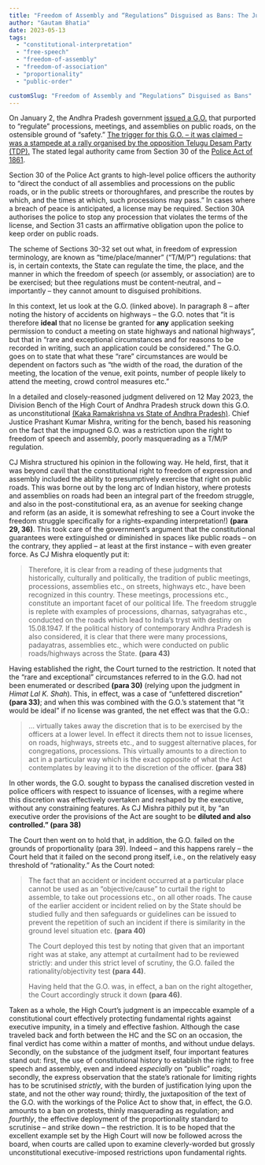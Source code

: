 ```yaml
---
title: "Freedom of Assembly and “Regulations” Disguised as Bans: The Judgment of the Andhra Pradesh High Court"
author: "Gautam Bhatia"
date: 2023-05-13
tags:
  - "constitutional-interpretation"
  - "free-speech"
  - "freedom-of-assembly"
  - "freedom-of-association"
  - "proportionality"
  - "public-order"

customSlug: "Freedom of Assembly and “Regulations” Disguised as Bans"
---
```


On January 2, the Andhra Pradesh government [issued a G.O.](https://images.hindustantimes.com/telugu/img/2023/01/03/original/GO.RT.No._01_Public_meeting_assembly_1672729796042.pdf) that purported to “regulate” processions, meetings, and assemblies on public roads, on the ostensible ground of “safety.” [The trigger for this G.O. – it was claimed – was a stampede at a rally organised by the opposition Telugu Desam Party (TDP).](https://www.indiatoday.in/india/story/andhra-pradesh-govt-prohibits-meetings-rallies-on-roads-stampedes-at-tdp-rally-2316620-2023-01-03) The stated legal authority came from Section 30 of the [Police Act of 1861](https://www.mha.gov.in/sites/default/files/police_act_1861.pdf).

Section 30 of the Police Act grants to high-level police officers the authority to “direct the conduct of all assemblies and processions on the public roads, or in the public streets or thoroughfares, and prescribe the routes by which, and the times at which, such processions may pass.” In cases where a breach of peace is anticipated, a license may be required. Section 30A authorises the police to stop any procession that violates the terms of the license, and Section 31 casts an affirmative obligation upon the police to keep order on public roads.

The scheme of Sections 30-32 set out what, in freedom of expression terminology, are known as “time/place/manner” (“T/M/P”) regulations: that is, in certain contexts, the State can regulate the time, the place, and the manner in which the freedom of speech (or assembly, or association) are to be exercised; but thee regulations must be content-neutral, and – importantly – they cannot amount to disguised prohibitions.

In this context, let us look at the G.O. (linked above). In paragraph 8 – after noting the history of accidents on highways – the G.O. notes that “it is therefore **ideal** that no license be granted for **any** application seeking permission to conduct a meeting on state highways and national highways”, but that in “rare and exceptional circumstances and for reasons to be recorded in writing, such an application could be considered.” The G.O. goes on to state that what these “rare” circumstances are would be dependent on factors such as “the width of the road, the duration of the meeting, the location of the venue, exit points, number of people likely to attend the meeting, crowd control measures etc.”

In a detailed and closely-reasoned judgment delivered on 12 May 2023, the Division Bench of the High Court of Andhra Pradesh struck down this G.O. as unconstitutional [(Kaka Ramakrishna vs State of Andhra Pradesh)](http://chrome-extension//efaidnbmnnnibpcajpcglclefindmkaj/https://theleaflet.in/wp-content/uploads/2023/05/206400000052023_4.pdf). Chief Justice Prashant Kumar Mishra, writing for the bench, based his reasoning on the fact that the impugned G.O. was a restriction upon the right to freedom of speech and assembly, poorly masquerading as a T/M/P regulation.

CJ Mishra structured his opinion in the following way. He held, first, that it was beyond cavil that the constitutional right to freedom of expression and assembly included the ability to presumptively exercise that right on public roads. This was borne out by the long arc of Indian history, where protests and assemblies on roads had been an integral part of the freedom struggle, and also in the post-constitutional era, as an avenue for seeking change and reform (as an aside, it is somewhat refreshing to see a Court invoke the freedom struggle specifically for a rights-expanding interpretation!) **(para 29, 36)**. This took care of the government’s argument that the constitutional guarantees were extinguished or diminished in spaces like public roads – on the contrary, they applied – at least at the first instance – with even greater force. As CJ Mishra eloquently put it:

> Therefore, it is clear from a reading of these judgments that historically, culturally and politically, the tradition of public meetings, processions, assemblies etc., on streets, highways etc., have been recognized in this country. These meetings, processions etc., constitute an important facet of our political life. The freedom struggle is replete with examples of processions, dharnas, satyagrahas etc., conducted on the roads which lead to India’s tryst with destiny on 15.08.1947. If the political history of contemporary Andhra Pradesh is also considered, it is clear that there were many processions, padayatras, assemblies etc., which were conducted on public roads/highways across the State. **(para 43)**

Having established the right, the Court turned to the restriction. It noted that the “rare and exceptional” circumstances referred to in the G.O. had not been enumerated or described **(para 30)** (relying upon the judgment in _Himat Lal K. Shah_). This, in effect, was a case of “unfettered discretion” **(para 33)**; and when this was combined with the G.O.’s statement that “it would be ideal” if no license was granted, the net effect was that the G.O.:

> … virtually takes away the discretion that is to be exercised by the officers at a lower level. In effect it directs them not to issue licenses, on roads, highways, streets etc., and to suggest alternative places, for congregations, processions. This virtually amounts to a direction to act in a particular way which is the exact opposite of what the Act contemplates by leaving it to the discretion of the officer. **(para 38)**

In other words, the G.O. sought to bypass the canalised discretion vested in police officers with respect to issuance of licenses, with a regime where this discretion was effectively overtaken and reshaped by the executive, without any constraining features. As CJ Mishra pithily put it, by “an executive order the provisions of the Act are sought to be **diluted and also controlled.” (para 38)**

The Court then went on to hold that, in addition, the G.O. failed on the grounds of proportionality (para 39). Indeed – and this happens rarely – the Court held that it failed on the second prong itself, i.e., on the relatively easy threshold of “rationality.” As the Court noted:

> The fact that an accident or incident occurred at a particular place cannot be used as an “objective/cause” to curtail the right to assemble, to take out processions etc., on all other roads. The cause of the earlier accident or incident relied on by the State should be studied fully and then safeguards or guidelines can be issued to prevent the repetition of such an incident if there is similarity in the ground level situation etc. **(para 40)**
>
> The Court deployed this test by noting that given that an important right was at stake, any attempt at curtailment had to be reviewed strictly: and under this strict level of scrutiny, the G.O. failed the rationality/objectivity test **(para 44)**.
>
> Having held that the G.O. was, in effect, a ban on the right altogether, the Court accordingly struck it down **(para 46)**.

Taken as a whole, the High Court’s judgment is an impeccable example of a constitutional court effectively protecting fundamental rights against executive impunity, in a timely and effective fashion. Although the case traveled back and forth between the HC and the SC on an occasion, the final verdict has come within a matter of months, and without undue delays. Secondly, on the substance of the judgment itself, four important features stand out: first, the use of constitutional history to establish the right to free speech and assembly, even and indeed _especially_ on “public” roads; secondly, the express observation that the state’s rationale for limiting rights has to be scrutinised _strictly_, with the burden of justification lying upon the state, and not the other way round; thirdly, the juxtaposition of the text of the G.O. with the workings of the Police Act to show that, in effect, the G.O. amounts to a ban on protests, thinly masquerading as regulation; and _fourthly_, the effective deployment of the proportionality standard to scrutinise – and strike down – the restriction. It is to be hoped that the excellent example set by the High Court will now be followed across the board, when courts are called upon to examine cleverly-worded but grossly unconstitutional executive-imposed restrictions upon fundamental rights.
